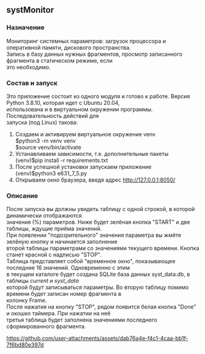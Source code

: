 ## systMonitor 
### Назначение  
Мониторинг системных параметров: загрузок процессора и оперативной памяти, дискового пространства.  
Запись в базу данных нужных фрагментов, просмотр записанного фрагмента в статическом режиме, если  
это необходимо.  
### Состав и запуск  
Это приложение состоит из одного модуля и готово к работе. Версия Python 3.8.10, которая идет с 
Ubuntu 20.04,  
использована и в виртуальном окружении программы. Последовательность действий для  
запуска (под Linux) такова:  
  1) Создаем и активируем виртуальное окружение venv  
     $python3 -m venv venv  
     $source venv/bin/activate
  2) Устанавливаем зависимости, т.е. дополнительные  пакеты  
     (venv)$pip install -r requirements.txt
  3) После успешной установки запускаем приложение  
     (venv)$python3 e631_7_5.py
  4) Открываем окно браузера, введя адрес
     http://127.0.0.1:8050/
### Описание  
После запуска вы должны увидеть таблицу с одной строкой, в которой динамически отображаются  
значения (%) параметров. Ниже будет зелёная кнопка "START"  и две таблицы, ждущие приёма значений.  
При появлении "подозрительного" значения параметра вы жмёте зелёную кнопку и начинается заполнение  
второй таблицы параметрами со значениями текущего времени. Кнопка станет красной с надписью "STOP".  
Таблица представляет собой "временное окно", показывающее последние 16 значений. Одновременно  с этим  
в текущем каталоге будет создана SQLite база данных syst_data.db, в таблицы *current* и *syst_data*  
которой будут записываться параметры. Во вторую таблицу помимо времени будет записан номер фрагмента в  
колонку Frame.  
После нажатия на кнопку "STOP", рядом появится белая кнопка "Done" и окошко таймера. При нажатии на неё  
третья таблица будет заполнена значениями последнего сформированного фрагмента.
 
https://github.com/user-attachments/assets/dab76a4e-f4c1-4caa-bb1f-7f6bd80e397d


